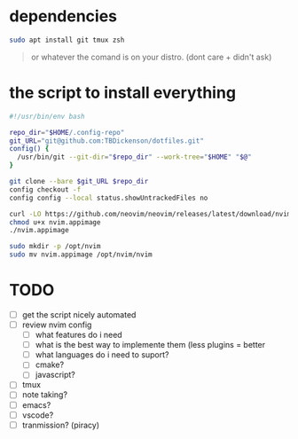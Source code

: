 # dependencies
```bash
sudo apt install git tmux zsh
```
> or whatever the comand is on your distro. (dont care + didn't ask)

# the script to install everything
```bash
#!/usr/bin/env bash

repo_dir="$HOME/.config-repo" 
git_URL="git@github.com:TBDickenson/dotfiles.git"
config() {
  /usr/bin/git --git-dir="$repo_dir" --work-tree="$HOME" "$@"
}

git clone --bare $git_URL $repo_dir
config checkout -f
config config --local status.showUntrackedFiles no

curl -LO https://github.com/neovim/neovim/releases/latest/download/nvim.appimage
chmod u+x nvim.appimage
./nvim.appimage

sudo mkdir -p /opt/nvim
sudo mv nvim.appimage /opt/nvim/nvim
```

# TODO
- [ ] get the script nicely automated
- [ ] review nvim config
  - [ ] what features do i need
  - [ ] what is the best way to implemente them (less plugins = better
  - [ ] what languages do i need to suport?
  - [ ] cmake?
  - [ ] javascript?
- [ ] tmux
- [ ] note taking?
- [ ] emacs?
- [ ] vscode?
- [ ] tranmission? (piracy)
